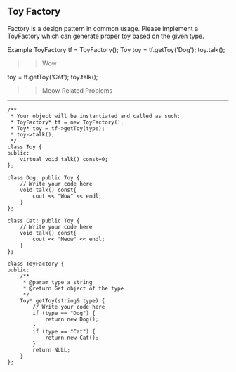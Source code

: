## Toy Factory  ##

Factory is a design pattern in common usage. Please implement a ToyFactory which can generate proper toy based on the given type.

Example
ToyFactory tf = ToyFactory();
Toy toy = tf.getToy('Dog');
toy.talk(); 
>> Wow

toy = tf.getToy('Cat');
toy.talk();
>> Meow
Related Problems 

----------
	/**
	 * Your object will be instantiated and called as such:
	 * ToyFactory* tf = new ToyFactory();
	 * Toy* toy = tf->getToy(type);
	 * toy->talk();
	 */
	class Toy {
	public:
	    virtual void talk() const=0;
	};
	
	class Dog: public Toy {
	    // Write your code here
	    void talk() const{
	        cout << "Wow" << endl;
	    }
	};
	
	class Cat: public Toy {
	    // Write your code here
	    void talk() const{
	        cout << "Meow" << endl;
	    }
	};
	
	class ToyFactory {
	public:
	    /**
	     * @param type a string
	     * @return Get object of the type
	     */
	    Toy* getToy(string& type) {
	        // Write your code here
	        if (type == "Dog") {
	            return new Dog();
	        }
	        if (type == "Cat") {
	            return new Cat();
	        }
	        return NULL;
	    }
	};